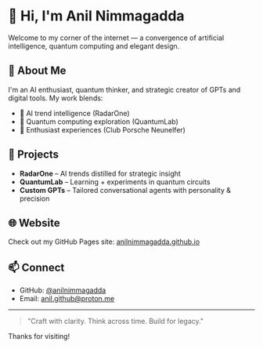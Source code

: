 # 👋 Hi, I'm Anil Nimmagadda

Welcome to my corner of the internet — a convergence of artificial intelligence, quantum computing and elegant design.

## 🧠 About Me
I'm an AI enthusiast, quantum thinker, and strategic creator of GPTs and digital tools. My work blends:
- 🤖 AI trend intelligence (RadarOne)
- 🧮 Quantum computing exploration (QuantumLab)
- 🚗 Enthusiast experiences (Club Porsche Neunelfer)

## 🚀 Projects
- **RadarOne** – AI trends distilled for strategic insight
- **QuantumLab** – Learning + experiments in quantum circuits
- **Custom GPTs** – Tailored conversational agents with personality & precision

## 🌐 Website
Check out my GitHub Pages site: [anilnimmagadda.github.io](https://anilnimmagadda.github.io)

## 📫 Connect
- GitHub: [@anilnimmagadda](https://github.com/anilnimmagadda)
- Email: anil.github@proton.me

---
> "Craft with clarity. Think across time. Build for legacy."

Thanks for visiting!
